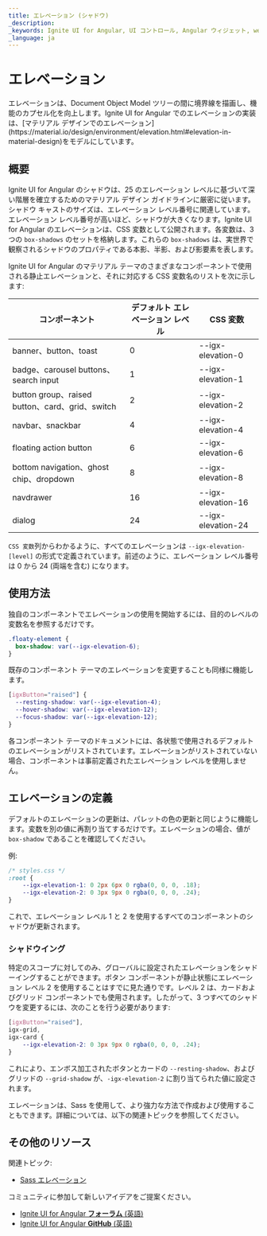 ```yaml
---
title: エレベーション (シャドウ)
_description:
_keywords: Ignite UI for Angular, UI コントロール, Angular ウィジェット, web ウィジェット, UI ウィジェット, Angular, ネイティブ Angular コンポーネント スイート, ネイティブ Angular コントロール, ネイティブ Angular コンポーネント ライブラリ
_language: ja
---
```


# エレベーション

<p class="highlight">エレベーションは、Document Object Model ツリーの間に境界線を描画し、機能のカプセル化を向上します。Ignite UI for Angular でのエレベーションの実装は、[マテリアル デザインでのエレベーション](https://material.io/design/environment/elevation.html#elevation-in-material-design)をモデルにしています。</p>
<div class="divider"></div>

## 概要

Ignite UI for Angular のシャドウは、25 のエレベーション レベルに基づいて深い階層を確立するためのマテリアル デザイン ガイドラインに厳密に従います。シャドウ キャストのサイズは、エレベーション レベル番号に関連しています。エレベーション レベル番号が高いほど、シャドウが大きくなります。Ignite UI for Angular のエレベーションは、CSS 変数として公開されます。各変数は、3 つの `box-shadows` のセットを格納します。これらの `box-shadows` は、実世界で観察されるシャドウのプロパティである本影、半影、および影要素を表します。

Ignite UI for Angular のマテリアル テーマのさまざまなコンポーネントで使用される静止エレベーションと、それに対応する CSS 変数名のリストを次に示します:

| コンポーネント                                       | デフォルト エレベーション レベル | CSS 変数      |
| ----------------------------------------------- | ----------------------- | ------------------ |
| banner、button、toast                           | 0                       | --igx-elevation-0  |
| badge、carousel buttons、search input           | 1                       | --igx-elevation-1  |
| button group、raised button、card、grid、switch | 2                       | --igx-elevation-2  |
| navbar、snackbar                                | 4                       | --igx-elevation-4  |
| floating action button                         | 6                       | --igx-elevation-6  |
| bottom navigation、ghost chip、dropdown         | 8                       | --igx-elevation-8  |
| navdrawer                                       | 16                      | --igx-elevation-16 |
| dialog                                          | 24                      | --igx-elevation-24 |

`CSS 変数`列からわかるように、すべてのエレベーションは `--igx-elevation-[level]` の形式で定義されています。前述のように、エレベーション レベル番号は 0 から 24 (両端を含む) になります。

## 使用方法

独自のコンポーネントでエレベーションの使用を開始するには、目的のレベルの変数名を参照するだけです。

```css
.floaty-element {
  box-shadow: var(--igx-elevation-6);
}
```

既存のコンポーネント テーマのエレベーションを変更することも同様に機能します。

```css
[igxButton="raised"] {
  --resting-shadow: var(--igx-elevation-4);
  --hover-shadow: var(--igx-elevation-12);
  --focus-shadow: var(--igx-elevation-12);
}
```

各コンポーネント テーマのドキュメントには、各状態で使用されるデフォルトのエレベーションがリストされています。エレベーションがリストされていない場合、コンポーネントは事前定義されたエレベーション レベルを使用しません。

## エレベーションの定義

デフォルトのエレベーションの更新は、パレットの色の更新と同じように機能します。変数を別の値に再割り当てするだけです。エレベーションの場合、値が `box-shadow` であることを確認してください。

例:

```css
/* styles.css */
:root {
    --igx-elevation-1: 0 2px 6px 0 rgba(0, 0, 0, .18);
    --igx-elevation-2: 0 3px 9px 0 rgba(0, 0, 0, .24);
}
```

これで、エレベーション レベル 1 と 2 を使用するすべてのコンポーネントのシャドウが更新されます。

### シャドウイング
特定のスコープに対してのみ、グローバルに設定されたエレベーションをシャドーイングすることができます。ボタン コンポーネントが静止状態にエレベーション レベル 2 を使用することはすでに見た通りです。レベル 2 は、カードおよびグリッド コンポーネントでも使用されます。したがって、3 つすべてのシャドウを変更するには、次のことを行う必要があります:
```css
[igxButton="raised"],
igx-grid,
igx-card {
    --igx-elevation-2: 0 3px 9px 0 rgba(0, 0, 0, .24);
}
```
これにより、エンボス加工されたボタンとカードの `--resting-shadow`、およびグリッドの `--grid-shadow` が、`-igx-elevation-2` に割り当てられた値に設定されます。

エレベーションは、Sass を使用して、より強力な方法で作成および使用することもできます。詳細については、以下の関連トピックを参照してください。

## その他のリソース

関連トピック:

- [Sass エレベーション](./sass/elevations.md)

コミュニティに参加して新しいアイデアをご提案ください。

* [Ignite UI for Angular **フォーラム** (英語)](https://www.infragistics.com/community/forums/f/ignite-ui-for-angular)
* [Ignite UI for Angular **GitHub** (英語)](https://github.com/IgniteUI/igniteui-angular)
